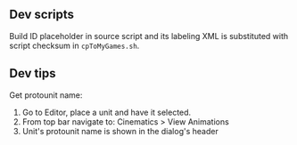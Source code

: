 ## Dev scripts

Build ID placeholder in source script and its labeling XML is substituted with script checksum in `cpToMyGames.sh`.

## Dev tips

Get protounit name:

1. Go to Editor, place a unit and have it selected.
2. From top bar navigate to: Cinematics > View Animations
3. Unit's protounit name is shown in the dialog's header
